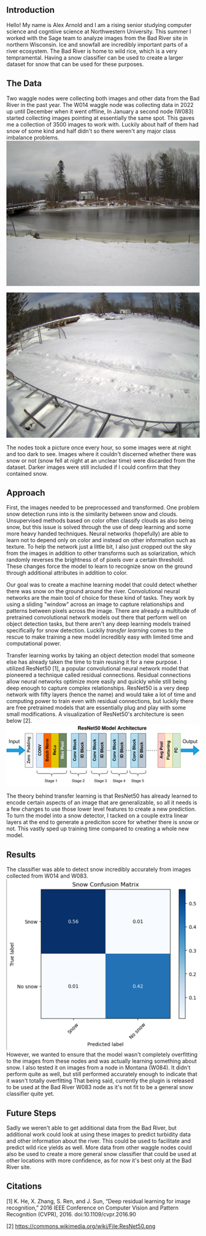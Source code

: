 ## Introduction
Hello! My name is Alex Arnold and I am a rising senior studying computer science and cogntiive science at Northwestern University. This summer I worked with the Sage team to analyze images from the Bad River site in northern Wisconsin. Ice and snowfall are incredibly important parts of a river ecosystem. The Bad River is home to wild rice, which is a very tempramental. Having a snow classifier can be used to create a larger dataset for snow that can be used for these purposes.

## The Data
Two waggle nodes were collecting both images and other data from the Bad River in the past year. The W014 waggle node was collecting data in 2022 up until December when it went offline, In January a second node (W083) started collecting images pointing at essentially the same spot. This gaves me a collection of 3500 images to work with. Luckily about half of them had snow of some kind and half didn't so there weren't any major class imbalance problems. 
![W014](W014.jpg)

![Wo83](W083.jpg)

The nodes took a picture once every hour, so some images were at night and too dark to see. Images where it couldn't discerned whether there was snow or not (snow fell at night at an unclear time) were discarded from the dataset. Darker images were still included if I could confirm that they contained snow.

## Approach

First, the images needed to be preprocessed and transformed. One problem snow detection runs into is the similarity between snow and clouds. Unsupervised methods based on color often classify clouds as also being snow, but this issue is solved through the use of deep learning and some more heavy handed techniques. Neural networks (hopefully) are able to learn not to depend only on color and instead on other information such as texture. To help the network just a little bit, I also just cropped out the sky from the images in addition to other transforms such as solarization, which randomly reverses the brightness of of pixels over a certain threshold. These changes force the model to learn to recognize snow on the ground through additional attributes in addition to color.

Our goal was to create a machine learning model that could detect whether there was snow on the ground around the river. Convolutional neural networks are the main tool of choice for these kind of tasks. They work by using a sliding "window" across an image to capture relationships and patterns between pixels across the image. There are already a multitude of pretrained convolutional network models out there that perform well on object detection tasks, but there aren't any deep learning models trained specifically for snow detection. Luckily _transfer learning_ comes to the rescue to make training a new model incredibly easy with limited time and computational power. 

Transfer learning works by taking an object detection model that someone else has already taken the time to train reusing it for a new purpose. I utilized ResNet50 [1], a popular convolutional neural network model that pioneered a technique called residual connections. Residual connections allow neural networks optimize more easily and quickly while still being deep enough to capture complex relationships. ResNet50 is a very deep network with fifty layers (hence the name) and would take a lot of time and computing power to train even with residual connections, but luckily there are free pretrained models that are essentially plug and play with some small modifications. A visualization of ResNet50's architecture is seen below [2].
![ResNet50 Model (without additional layers)](ResNet50.png)

The theory behind transfer learning is that ResNet50 has already learned to encode certain aspects of an image  that are generalizable, so all it needs is a few changes to use those lower level features to create a new prediction. To turn the model into a snow detector, I tacked on a couple extra linear layers at the end to generate a prediciton score for whether there is snow or not. This vastly sped up training time compared to creating a whole new model.

## Results
The classifier was able to detect snow incredibly accurately from images collected from W014 and W083.
![confusion matrix](badrivermatrix.png)
However, we wanted to ensure that the model wasn't completely overfitting to the images from these nodes and was actually learning something about snow. I also tested it on images from a node in Montana (W084). It didn't perform quite as well, but still performed accurately enough to indicate that it wasn't totally overfitting That being said, currently the plugin is released to be used at the Bad River W083 node as it's not fit to be a general snow classifier quite yet.

## Future Steps

Sadly we weren't able to get additional data from the Bad River, but additional work could look at using these images to predict turbidity data and other information about the river. This could be used to facilitate and predict wild rice yields as well. More data from other waggle nodes could also be used to create a more general snow classifier that could be used at other locations with more confidence, as for now it's best only at the Bad River site. 

## Citations
[1] K. He, X. Zhang, S. Ren, and J. Sun, “Deep residual learning for image recognition,” 2016 IEEE Conference on Computer Vision and Pattern Recognition (CVPR), 2016. doi:10.1109/cvpr.2016.90 

[2] https://commons.wikimedia.org/wiki/File:ResNet50.png

